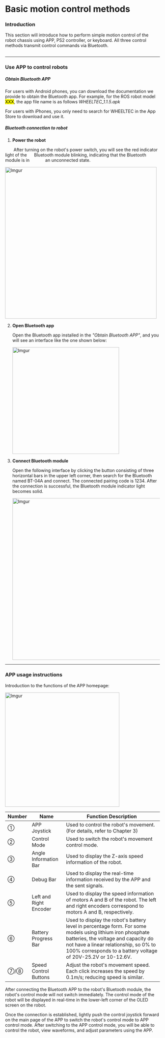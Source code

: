 
# Basic motion control methods

### Introduction

This section will introduce how to perform simple motion control of the robot chassis using APP, PS2 controller, or keyboard. All three control methods transmit control commands via Bluetooth.

![]()

---

### Use APP to control robots

##### Obtain Bluetooth APP

For users with Android phones, you can download the documentation we provide to obtain the Bluetooth app. For example, for the ROS robot model <mark>XXX</mark>, the app file name is as follows *WHEELTEC_1.1.5.apk* 

For users with iPhones, you only need to search for WHEELTEC in the App Store to download and use it.

##### Bluetooth connection to robot

1. **Power the robot**

       After turning on the robot's power switch, you will see the red indicator light of the        Bluetooth module blinking, indicating that the Bluetooth module is in               an unconnected state.

<img title="" src="https://i.imgur.com/dB5bSsv.jpg" alt="Imgur" data-align="center" width="493">

2. **Open Bluetooth app**
   
   Open the Bluetooth app installed in the *"Obtain Bluetooth APP"*, and you will see an interface like the one shown below:
   
   <img title="" src="https://i.imgur.com/pCNYOBc.jpg" alt="Imgur" data-align="center" width="347">

3. **Connect Bluetooth module**
   
   Open the following interface by clicking the button consisting of three horizontal bars in the upper left corner, then search for the Bluetooth named BT-04A and connect. The connected pairing code is 1234. After the connection is successful, the Bluetooth module indicator light becomes solid.
   
   <img title="" src="https://i.imgur.com/wRiihi7.jpg" alt="Imgur" data-align="center" width="526">

---

### APP usage instructions

Introduction to the functions of the APP homepage:

<img title="" src="https://i.imgur.com/ch4iZoH.jpg" alt="Imgur" data-align="center" width="372">

| Number | Name                   | Function Description                                                                                                                                                                                                                                       |
| ------ | ---------------------- | ---------------------------------------------------------------------------------------------------------------------------------------------------------------------------------------------------------------------------------------------------------- |
| ①      | APP Joystick           | Used to control the robot's movement. (For details, refer to Chapter 3)                                                                                                                                                                                    |
| ②      | Control Mode           | Used to switch the robot's movement control mode.                                                                                                                                                                                                          |
| ③      | Angle Information Bar  | Used to display the Z-axis speed information of the robot.                                                                                                                                                                                                 |
| ④      | Debug Bar              | Used to display the real-time information received by the APP and the sent signals.                                                                                                                                                                        |
| ⑤      | Left and Right Encoder | Used to display the speed information of motors A and B of the robot. The left and right encoders correspond to motors A and B, respectively.                                                                                                              |
| ⑥      | Battery Progress Bar   | Used to display the robot's battery level in percentage form. For some models using lithium iron phosphate batteries, the voltage and capacity do not have a linear relationship, so 0% to 100% corresponds to a battery voltage of 20V-25.2V or 10-12.6V. |
| ⑦/⑧    | Speed Control Buttons  | Adjust the robot's movement speed. Each click increases the speed by 0.1m/s; reducing speed is similar.                                                                                                                                                    |

After connecting the Bluetooth APP to the robot's Bluetooth module, the robot's control mode will not switch immediately. The control mode of the robot will be displayed in real-time in the lower-left corner of the OLED screen on the robot.

Once the connection is established, lightly push the control joystick forward on the main page of the APP to switch the robot's control mode to APP control mode. After switching to the APP control mode, you will be able to control the robot, view waveforms, and adjust parameters using the APP.
